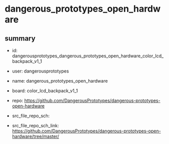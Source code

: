 # dangerous_prototypes_open_hardware
 
## summary 
* id: dangerousprototypes_dangerous_prototypes_open_hardware_color_lcd_backpack_v1_1
* user: dangerousprototypes
* name: dangerous_prototypes_open_hardware
* board: color_lcd_backpack_v1_1
* repo: https://github.com/DangerousPrototypes/dangerous-prototypes-open-hardware



* src_file_repo_sch: 
* src_file_repo_sch_link: https://github.com/DangerousPrototypes/dangerous-prototypes-open-hardware/tree/master/






